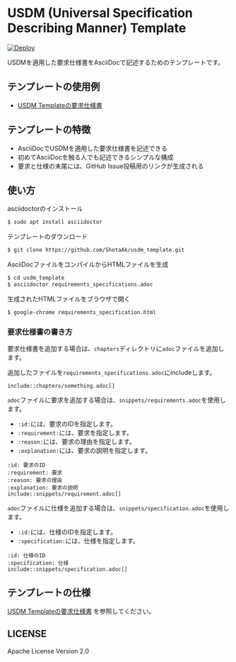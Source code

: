 # USDM (Universal Specification Describing Manner) Template

[![Deploy](https://github.com/ShotaAk/usdm_template/actions/workflows/deploy.yaml/badge.svg)](https://github.com/ShotaAk/usdm_template/actions/workflows/deploy.yaml)

USDMを適用した要求仕様書をAsciiDocで記述するためのテンプレートです。

## テンプレートの使用例

- [USDM Templateの要求仕様書](https://shotaak.github.io/usdm_template/)

## テンプレートの特徴

- AsciiDocでUSDMを適用した要求仕様書を記述できる
- 初めてAsciiDocを触る人でも記述できるシンプルな構成
- 要求と仕様の末尾には、GitHub Issue投稿用のリンクが生成される

## 使い方

asciidoctorのインストール

```sh
$ sudo apt install asciidoctor
```

テンプレートのダウンロード

```sh
$ git clone https://github.com/ShotaAk/usdm_template.git
```

AsciiDocファイルをコンパイルからHTMLファイルを生成

```sh
$ cd usdm_template
$ asciidoctor requirements_specifications.adoc
```

生成されたHTMLファイルをブラウザで開く

```sh
$ google-chrome requirements_specification.html
```

### 要求仕様書の書き方

要求仕様書を追加する場合は、`chapters`ディレクトリに`adoc`ファイルを追加します。

追加したファイルを`requirements_specifications.adoc`にincludeします。

```adoc
include::chapters/something.adoc[]
```

`adoc`ファイルに要求を追加する場合は、`snippets/requirements.adoc`を使用します。

- `:id:`には、要求のIDを指定します。
- `:requirement:`には、要求を指定します。
- `:reason:`には、要求の理由を指定します。
- `:explanation:`には、要求の説明を指定します。

```adoc
:id: 要求のID
:requirement: 要求
:reason: 要求の理由
:explanation: 要求の説明
include::snippets/requirement.adoc[]
```

`adoc`ファイルに仕様を追加する場合は、`snippets/specification.adoc`を使用します。

- `:id:`には、仕様のIDを指定します。
- `:specification:`には、仕様を指定します。

```adoc
:id: 仕様のID
:specification: 仕様
include::snippets/specification.adoc[]
```

## テンプレートの仕様

[USDM Templateの要求仕様書](https://shotaak.github.io/usdm_template/)
を参照してください。

## LICENSE

Apache License Version 2.0
